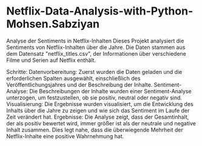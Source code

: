 # Netflix-Data-Analysis-with-Python-Mohsen.Sabziyan
Analyse der Sentiments in Netflix-Inhalten
Dieses Projekt analysiert die Sentiments von Netflix-Inhalten über die Jahre. Die Daten stammen aus dem Datensatz "netflix_titles.csv", der Informationen über verschiedene Filme und Serien auf Netflix enthält.

Schritte:
Datenvorbereitung: Zuerst wurden die Daten geladen und die erforderlichen Spalten ausgewählt, einschließlich des Veröffentlichungsjahres und der Beschreibung der Inhalte.
Sentiment-Analyse: Die Beschreibungen der Inhalte wurden einer Sentiment-Analyse unterzogen, um festzustellen, ob sie positiv, neutral oder negativ sind.
Visualisierung: Die Ergebnisse wurden visualisiert, um die Entwicklung des Inhalts über die Jahre zu zeigen und wie sich das Sentiment im Laufe der Zeit verändert hat.
Ergebnisse:
Die Analyse zeigt, dass der Gesamtinhalt, der als positiv bewertet wird, immer größer ist als der neutrale und negative Inhalt zusammen. Dies legt nahe, dass die überwiegende Mehrheit der Netflix-Inhalte eine positive Wahrnehmung hat.
